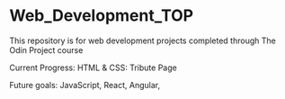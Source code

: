 # Web_Development_TOP
This repository is for web development projects completed through The Odin Project course

Current Progress:
HTML & CSS:  Tribute Page

Future goals:
JavaScript,
React,
Angular,
